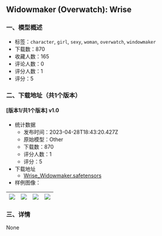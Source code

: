 ## Widowmaker (Overwatch): Wrise
### 一、模型概述

- 标签：`character`, `girl`, `sexy`, `woman`, `overwatch`, `windowmaker`
- 下载数：870
- 收藏人数：165
- 评论人数：0
- 评分人数：1
- 评分：5

### 二、下载地址（共1个版本）

#### [版本1/共1个版本] v1.0

- 统计数据
  - 发布时间：2023-04-28T18:43:20.427Z
  - 原始模型：Other
  - 下载数：870
  - 评分人数：1
  - 评分：5
- 下载地址
  - [Wrise_Widowmaker.safetensors](https://civitai.com/api/download/models/57582)
- 样例图像：

| <img src="https://image.civitai.com/xG1nkqKTMzGDvpLrqFT7WA/dde576f2-eef4-4075-0d26-3a362636fc00/width=450/625268.jpeg" /> | <img src="https://image.civitai.com/xG1nkqKTMzGDvpLrqFT7WA/b822ac23-243d-46e1-2b04-73a18f8ca500/width=450/625272.jpeg" /> | <img src="https://image.civitai.com/xG1nkqKTMzGDvpLrqFT7WA/970eba04-6807-4668-72ea-6dc77016ea00/width=450/625284.jpeg" /> | <img src="https://image.civitai.com/xG1nkqKTMzGDvpLrqFT7WA/8648aee8-d6bb-4559-a47e-abde7e835400/width=450/625295.jpeg" /> |
| ---- | ---- | ---- | ---- |


### 三、详情
None